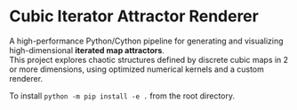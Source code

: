 # Cubic Iterator Attractor Renderer

A high-performance Python/Cython pipeline for generating and visualizing high-dimensional **iterated map attractors**.  
This project explores chaotic structures defined by discrete cubic maps in 2 or more dimensions, using optimized numerical kernels and a custom renderer.

To install 
```python -m pip install -e .```
from the root directory.
